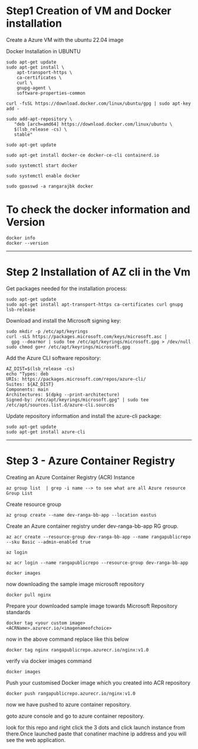 # Step1 Creation of VM and Docker installation

Create a Azure VM with the  ubuntu 22.04 image 

Docker Installation in UBUNTU

```
sudo apt-get update
sudo apt-get install \
    apt-transport-https \
    ca-certificates \
    curl \
    gnupg-agent \
    software-properties-common

curl -fsSL https://download.docker.com/linux/ubuntu/gpg | sudo apt-key add -

sudo add-apt-repository \
   "deb [arch=amd64] https://download.docker.com/linux/ubuntu \
   $(lsb_release -cs) \
   stable"
   
sudo apt-get update

sudo apt-get install docker-ce docker-ce-cli containerd.io

sudo systemctl start docker

sudo systemctl enable docker

sudo gpasswd -a rangarajbk docker
```
# To check the docker information and Version
```
docker info
docker --version
```

********************************************************
# Step 2 Installation of AZ cli in the Vm

Get packages needed for the installation process:

```
sudo apt-get update
sudo apt-get install apt-transport-https ca-certificates curl gnupg lsb-release
```
Download and install the Microsoft signing key:

```
sudo mkdir -p /etc/apt/keyrings
curl -sLS https://packages.microsoft.com/keys/microsoft.asc |
  gpg --dearmor | sudo tee /etc/apt/keyrings/microsoft.gpg > /dev/null
sudo chmod go+r /etc/apt/keyrings/microsoft.gpg
```

Add the Azure CLI software repository:

```
AZ_DIST=$(lsb_release -cs)
echo "Types: deb
URIs: https://packages.microsoft.com/repos/azure-cli/
Suites: ${AZ_DIST}
Components: main
Architectures: $(dpkg --print-architecture)
Signed-by: /etc/apt/keyrings/microsoft.gpg" | sudo tee /etc/apt/sources.list.d/azure-cli.sources
```
Update repository information and install the azure-cli package:

```
sudo apt-get update
sudo apt-get install azure-cli
```

********************************************************************************************************

# Step 3 - Azure Container Registry

Creating an Azure Container Registry (ACR) Instance
```
az group list  | grep -i name --> to see what are all Azure resource Group List
```
Create resource group 
```
az group create --name dev-ranga-bb-app --location eastus
```

Create an Azure container registry under dev-ranga-bb-app RG group.
```
az acr create --resource-group dev-ranga-bb-app --name rangapublicrepo --sku Basic --admin-enabled true
```
```
az login
```


```
az acr login --name rangapublicrepo --resource-group dev-ranga-bb-app
```


```
docker images
```
now downloading the sample image microsoft repository

```
docker pull nginx
```

Prepare your downloaded sample image towards Microsoft Repository standards 

```
docker tag <your custom image> <ACRName>.azurecr.io/<imagenameofchoice>
```
now in the above command replace like this below

```
docker tag nginx rangapublicrepo.azurecr.io/nginx:v1.0
```

verify via docker images command

```
docker images
```

Push your customised Docker image which you created into ACR repository

```
docker push rangapublicrepo.azurecr.io/nginx:v1.0
```


now we have pushed to azure container repository.

goto azure console and go to azure container repository.


look for this repo and right click the 3 dots and click launch instance from there.Once launched paste that conatiner machine ip address and you will see the web application.
